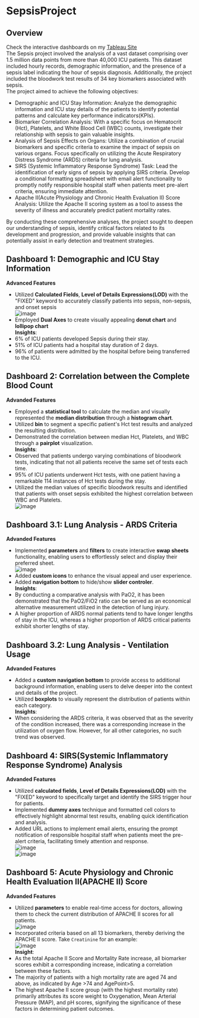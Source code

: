 # SepsisProject
## Overview  
Check the interactive dashboards on my [Tableau Site](https://public.tableau.com/app/profile/xinchen)   
The Sepsis project involved the analysis of a vast dataset comprising over 1.5 million data points from more than 40,000 ICU patients. This dataset included hourly records, demographic information, and the presence of a sepsis label indicating the hour of sepsis diagnosis. Additionally, the project included the bloodwork test results of 34 key biomarkers associated with sepsis.  
The project aimed to achieve the following objectives:
- Demographic and ICU Stay Information: Analyze the demographic information and ICU stay details of the patients to identify potential patterns and calculate key performance indicators(KPIs).  
- Biomarker Correlation Analysis: With a specific focus on Hematocrit (Hct), Platelets, and White Blood Cell (WBC) counts, investigate their relationship with sepsis to gain valuable insights. 
- Analysis of Sepsis Effects on Organs: Utilize a combination of crucial biomarkers and specific criteria to examine the impact of sepsis on various organs. Focus specifically on utilizing the Acute Respiratory Distress Syndrome (ARDS) criteria for lung analysis.  
- SIRS (Systemic Inflammatory Response Syndrome) Task: Lead the identification of early signs of sepsis by applying SIRS criteria. Develop a conditional formatting spreadsheet with email alert functionality to promptly notify responsible hospital staff when patients meet pre-alert criteria, ensuring immediate attention.    
- Apache II(Acute Physiology and Chronic Health Evaluation II) Score Analysis: Utilize the Apache II scoring system as a tool to assess the severity of illness and accurately predict patient mortality rates.  
  
By conducting these comprehensive analyses, the project sought to deepen our understanding of sepsis, identify critical factors related to its development and progression, and provide valuable insights that can potentially assist in early detection and treatment strategies.  

## Dashboard 1: Demographic and ICU Stay Information  
**Advanced Features**  
- Utilized **Calculated Fields**, **Level of Details Expressions(LOD)** with the "FIXED" keyword to accurately classify patients into sepsis, non-sepsis, and onset sepsis  
![image](https://github.com/chen8122/SepsisData_Tableau/assets/9794705/0bcd7e06-a4ca-49c9-8a4c-9b2e7cf9322c)  
- Employed **Dual Axes** to create visually appealing **donut chart** and **lollipop chart**  
**Insights**:  
- 6% of ICU patients developed Sepsis during their stay.  
- 51% of ICU patients had a hospital stay duration of 2 days.  
- 96% of patients were admitted by the hospital before being transferred to the ICU.  

## Dashboard 2: Correlation between the Complete Blood Count  
**Advanded Features**  
- Employed a **statistical tool** to calculate the median and visually represented the **median distribution** through a **histogram chart**.  
- Utilized **bin** to  segment a specific patient's Hct test results and analyzed the resulting distribution.    
- Demonstrated the correlation between median Hct, Platelets, and WBC through a **pairplot** visualization.      
**Insights**:  
- Observed that patients undergo varying combinations of bloodwork tests, indicating that not all patients receive the same set of tests each time.  
- 95% of ICU patients underwent Hct tests, with one patient having a remarkable 114 instances of Hct tests during the stay.  
- Utilized the median values of specific bloodwork results and identified that patients with onset sepsis exhibited the highest correlation between WBC and Platelets.    
![image](https://github.com/chen8122/SepsisData_Tableau/assets/9794705/2afc7e99-519b-484d-9c25-21bae2bfed5a)  

## Dashboard 3.1: Lung Analysis - ARDS Criteria  
**Advanded Features**  
- Implemented **parameters** and **filters** to create interactive **swap sheets** functionality, enabling users to effortlessly select and display their preferred sheet.  
![image](https://github.com/chen8122/SepsisData_Tableau/assets/9794705/efc3f595-7775-463b-9516-910c397350b2)  
- Added **custom icons** to enhance the visual appeal and user experience.  
- Added **navigation bottom** to hide/show **slider controler**.  
**Insights**:  
- By conducting a comparative analysis with PaO2, it has been demonstrated that the PaO2/FiO2 ratio can be served as an economical alternative measurement utilized in the detection of lung injury.  
- A higher proportion of ARDS normal patients tend to have longer lengths of stay in the ICU, whereas a higher proportion of ARDS critical patients exhibit shorter lengths of stay.  

## Dashboard 3.2: Lung Analysis - Ventilation Usage  
**Advanded Features**  
- Added a **custom navigation bottom** to provide access to additional background information, enabling users to delve deeper into the context and details of the project.  
- Utilized **boxplots** to visually represent the distribution of patients within each category.  
**Insights**:
- When considering the ARDS criteria, it was observed that as the severity of the condition increased, there was a corresponding increase in the utilization of oxygen flow. However, for all other categories, no such trend was observed.  

## Dashboard 4: SIRS(Systemic Inflammatory Response Syndrome) Analysis  
**Advanded Features**  
- Utilized **calculated fields**, **Level of Details Expressions(LOD)** with the "FIXED" keyword to specifically target and identify the SIRS trigger hour for patients.    
- Implemented **dummy axes** technique and formatted cell colors to effectively highlight abnormal test results, enabling quick identification and analysis.  
- Added URL actions to implement email alerts, ensuring the prompt notification of responsible hospital staff when patients meet the pre-alert criteria, facilitating timely attention and response.   
![image](https://github.com/chen8122/SepsisData_Tableau/assets/9794705/badbfcc7-cff1-4148-828d-32715470b8cf)  
![image](https://github.com/chen8122/SepsisData_Tableau/assets/9794705/f793236e-bb6d-455d-bb15-89e632eb9e95)  

## Dashboard 5: Acute Physiology and Chronic Health Evaluation II(APACHE II) Score  
**Advanded Features**  
- Utilized **parameters** to enable real-time access for doctors, allowing them to check the current distribution of APACHE II scores for all patients.  
![image](https://github.com/chen8122/SepsisData_Tableau/assets/9794705/27c2f7e6-e230-4d2f-9399-1e6f0137f14a)  
- Incorporated criteria based on all 13 biomarkers, thereby deriving the APACHE II score. Take `Creatinine` for an example:   
![image](https://github.com/chen8122/SepsisData_Tableau/assets/9794705/003dbd4e-a895-4feb-af6e-a823d1fbbad7)  
**Insight**:  
- As the total Apache II Score and Mortality Rate increase, all biomarker scores exhibit a corresponding increase, indicating a correlation between these factors.  
- The majority of patients with a high mortality rate are aged 74 and above, as indicated by Age >74 and AgePoint>5.  
- The highest Apache II score group (with the highest mortality rate) primarily attributes its score weight to Oxygenation, Mean Arterial Pressure (MAP), and pH scores, signifying the significance of these factors in determining patient outcomes.  


